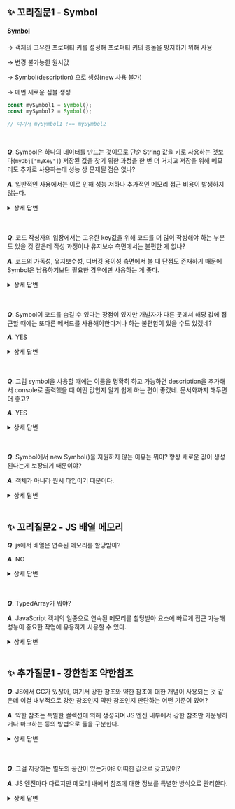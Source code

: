 ## ✨ 꼬리질문1 - Symbol

#### [Symbol](https://developer.mozilla.org/ko/docs/Web/JavaScript/Reference/Global_Objects/Symbol)

→ 객체의 고유한 프로퍼티 키를 설정해 프로퍼티 키의 충돌을 방지하기 위해 사용

→ 변경 불가능한 원시값

→ Symbol(description) 으로 생성(new 사용 불가)

→ 매번 새로운 심볼 생성

```jsx
const mySymbol1 = Symbol();
const mySymbol2 = Symbol();

// 여기서 mySymbol1 !== mySymbol2
```
<aside>
<br>

***Q***. Symbol은 하나의 데이터를 만드는 것이므로 단순 String 값을 키로 사용하는 것보다(`myObj["myKey"]`) 저장된 값을 찾기 위한 과정을 한 번 더 거치고 저장을 위해 메모리도 추가로 사용하는데 성능 상 문제될 점은 없나?

***A***. 일반적인 사용에서는 이로 인해 성능 저하나 추가적인 메모리 접근 비용이 발생하지 않는다.
<details>
<summary>상세 답변</summary>
  
  `Symbol`은 메타데이터나 객체의 키로서만 활용되며, 실제 데이터가 아닌 식별자 역할을 하기 때문에 대규모 메모리 사용을 유발하지 않으며 일반적인 사용에서는 이로 인해 성능 저하나 추가적인 메모리 접근 비용이 발생하지 않습니다.
  
  ES6에서 도입된 `Symbol` 타입은 고유하고 변경 불가능한 데이터 타입으로, 주로 객체의 프로퍼티 키로 사용됩니다. `Symbol`을 키로 사용하는 이유는 주어진 키가 다른 어떤 키와도 중복되지 않음을 보장하기 위해서입니다.
  
  #### 메모리 사용에 관한 사항
  
  1. **메모리 공간**:
      - `Symbol` 자체는 원시 타입이며, 그 값은 고유합니다. 그래서 `Symbol`을 생성할 때 고유한 식별자가 만들어집니다. 이 과정에서 메모리를 사용하지만, 그 사용량은 매우 작습니다. `Symbol`은 메타데이터나 객체의 키로서만 활용되며, 실제 데이터가 아닌 식별자 역할을 하기 때문에 대규모 메모리 사용을 유발하지 않습니다.
      - `Symbol`을 객체의 키로 사용할 때도 마찬가지로, 일반적인 문자열 키와 유사한 방식으로 메모리에 저장됩니다. `Symbol` 키는 고유하기 때문에 충돌을 피할 수 있고, 객체의 프로퍼티를 안전하게 보호할 수 있습니다.
  2. **메모리 접근**:
      - `Symbol` 키를 사용한 객체 프로퍼티에 접근하는 과정은 다른 키를 사용하는 것과 기본적으로 동일합니다. 다만, `Symbol` 키는 고유한 식별자로 구현되어 있어, 엔진이 해당 키를 처리하는 방식이 다를 수 있습니다. 그러나 일반적인 사용에서는 이로 인해 성능 저하나 추가적인 메모리 접근 비용이 발생하지 않습니다.
  
  #### 결론:
  
  - `Symbol` 키를 사용하는 것이 메모리 공간을 특별히 더 많이 사용하거나 메모리 접근 과정에서 큰 성능 오버헤드를 유발하지는 않습니다. `Symbol`은 고유성을 보장하고 충돌을 방지하기 위한 도구로, 이 점에서 유용합니다.
  
  이러한 특성으로 인해 `Symbol`을 사용하는 것이 객체의 안전성을 높이는 데 도움이 되며, 메모리 사용과 성능 측면에서도 큰 부담이 되지 않습니다.
</details>
<br>
<br>

***Q***. 코드 작성자의 입장에서는 고유한 key값을 위해 코드를 더 많이 작성해야 하는 부분도 있을 것 같은데 작성 과정이나 유지보수 측면에서는 불편한 게 없나?

***A***. 코드의 가독성, 유지보수성, 디버깅 용이성 측면에서 볼 때 단점도 존재하기 때문에 Symbol은 남용하기보단 필요한 경우에만 사용하는 게 좋다.
<details>
<summary>상세 답변</summary>
  
  `Symbol`을 키로 사용하는 것은 고유한 식별자를 보장하지만, 코드 작성과 유지보수 측면에서 몇 가지 고려해야 할 사항이 있습니다.
  
  - **1. 코드 가독성**
      - **장점**: 키 충돌을 완벽히 피할 수 있어 라이브러리나 모듈 간에 충돌 없이 안전하게 객체 프로퍼티를 정의할 수 있다. → 대규모 프로젝트나 여러 모듈이 동시에 작동하는 환경에서 유용
      - **단점**: 해당 키가 어떤 의미를 갖는지 즉시 파악하기 어려울 수 있다. 디버깅 시에 직관적인 이름이나 문자열로 확인할 수 없어 가독성을 떨어뜨릴 수 있다.
  - **2. 유지보수**
      - **장점**: 코드의 특정 부분에서만 사용될 수 있는 고유한 키를 생성하기 때문에 의도하지 않은 프로퍼티 오버라이드를 방지할 수 있다. → 장기적인 유지보수 쉬워짐
      - **단점**: `Symbol` 키는 기본적으로 `Object.keys()`나 `for...in` 루프에 나타나지 않아 전체 객체의 구조를 파악하기가 어려울 수 있고 `Symbol`이 어디서 생성되고 어떻게 사용되는지 명확히 문서화하지 않으면 나중에 유지보수를 하거나 다른 사람이 코드를 읽을 때 혼란을 초래할 수 있다.
  - **3. 코드 작성**
      - **장점**: 고유한 키를 쉽게 생성할 수 있어, 별도의 네이밍 충돌을 신경 쓸 필요가 없다.
      - **단점**: 코드 작성 시, 모든 고유 키에 대해 `Symbol`을 생성하고 관리하는 과정이 추가된다. → 많은 수의 고유 키가 필요한 경우 번거로울 수 있으며, `Symbol`이 어디서 생성되고 어떻게 전달되는지 관리 필요
  - **4. 디버깅**
      - **단점**: 디버깅 과정에서 `Symbol`을 사용한 키는 직접적으로 문자열처럼 확인하기 어렵다.
          
          ex) `Symbol('description')`으로 생성된 `Symbol`은 `Symbol(description)`으로 출력. 내부적으로는 고유한 식별자이기 때문에 동일한 `Symbol`이 아님 → 디버깅 시 혼란을 야기할 수 있음
          
  
  **결론**
  
  - **가독성**: `Symbol` 사용 시 키의 의미를 명확히 해주기 위해 변수나 상수로 정의하는 것이 좋다.
  - **유지보수**: `Symbol` 사용을 문서화하고, 적절한 이름을 부여해 의미를 부여하는 것이 중요하다.
  - **디버깅**: `Symbol` 사용 시 디버깅 도구나 로깅을 통해 추가적인 정보를 제공하는 것이 좋다.
  
  `Symbol`은 강력하고 유용한 도구이지만, 코드의 가독성, 유지보수성, 그리고 디버깅의 용이성 측면에서 남용하지 않고 필요한 경우에만 사용하는 것이 좋습니다.
</details>
<br>
<br>

***Q***. Symbol이 코드를 숨길 수 있다는 장점이 있지만 개발자가 다른 곳에서 해당 값에 접근할 때에는 또다른 메서드를 사용해야한다거나 하는 불편함이 있을 수도 있겠네?

***A***. YES
<details>
<summary>상세 답변</summary>
  
  `Symbol`을 사용하면 코드의 특정 부분에서 프로퍼티를 "숨길" 수 있지만, 이로 인해 다른 곳에서 해당 프로퍼티에 접근할 때 추가적인 불편함이 발생할 수 있습니다. 이러한 특성은 장점이 될 수도 있지만, 동시에 불편함을 초래할 수도 있습니다.
  
  - **1. 코드 숨김의 장점**
      - `Symbol`을 키로 사용하는 경우, 해당 키는 일반적인 방법으로 접근하거나 열거할 수 없다.
          
          ex) `Object.keys()`나 `for...in` 루프에서는 `Symbol` 키가 열거되지 않음
          
      - 모듈이나 라이브러리에서 내부적으로 사용하는 프로퍼티를 외부에서 실수로 변경하지 못하게 하는 보안 장치로 활용될 수 있다. → 특정 기능을 외부에 노출하지 않으면서도 객체에 데이터를 저장할 수 있는 방법 제공
  - **2. 접근의 불편함**
      - **직접 접근**: `Symbol`로 정의된 프로퍼티에 접근하려면, 해당 `Symbol`을 직접 알고 있어야 한다.
          - 동일한 `Symbol`을 여러 곳에서 사용하려면 그 `Symbol`이 정의된 곳에서 가져와야 한다. → 코드의 종속성이 증가할 수 있음
          - `Symbol`이 외부에 공개되지 않았다면 해당 프로퍼티에 접근하기 어렵다.
      - **메서드 활용**: `Symbol` 키를 이용한 프로퍼티에 접근하기 위해서는 `Object.getOwnPropertySymbols()` 메서드를 사용해야 한다.
          
          → 객체의 모든 `Symbol` 키를 반환하는 메서드, 기본적으로 `Object.keys()`나 `for...in` 루프에서 잡히지 않는 `Symbol` 프로퍼티 탐색 가능 (일반적인 키 접근보다 번거로움)
          
          ```jsx
          const sym1 = Symbol('key1');
          const obj = {
            [sym1]: 'value1',
          };
          
          // 일반적인 방법으로 접근 불가
          console.log(obj['key1']); // undefined
          
          // Symbol을 직접 알고 있어야 접근 가능
          console.log(obj[sym1]); // 'value1'
          
          // 또는 Object.getOwnPropertySymbols로 모든 Symbol 키에 접근
          const symbols = Object.getOwnPropertySymbols(obj);
          console.log(obj[symbols[0]]); // 'value1'
          ```
          
  - **3. 협업과 유지보수**
      - 팀에서 협업할 때, `Symbol`을 통해 "숨겨진" 프로퍼티를 다른 개발자가 쉽게 찾지 못할 수 있다. → 코드의 의도를 이해하거나 문제를 해결하는 데 시간이 더 걸리게 할 수 있음
      - 시간이 지나면서 어떤 `Symbol`이 어떤 용도로 사용되었는지를 잊어버리거나 문서화가 부족할 경우 유지보수가 어려워질 수 있다.
  - **4. 해결책**
      - **명명된 `Symbol`**: `Symbol.for()`를 사용해 전역 심볼 레지스트리에서 관리되는 심볼을 사용하면, 동일한 `Symbol`을 여러 모듈에서 공유할 수 있지만 `Symbol`이 전역적으로 사용된다는 점에서 "숨김" 기능을 약화시킬 수 있다.
          
          ```jsx
          const sym1 = Symbol.for('sharedKey');
          const obj = {
            [sym1]: 'sharedValue',
          };
          
          // 다른 모듈에서도 같은 Symbol로 접근 가능
          const sym2 = Symbol.for('sharedKey');
          console.log(obj[sym2]); // 'sharedValue'
          ```
          
      - **명확한 문서화**: `Symbol`을 사용할 때는, 그 의도와 사용법을 명확히 문서화하고, 필요한 경우 적절한 이름을 붙여서 다른 개발자가 쉽게 이해할 수 있도록 해야 한다.
  
  **결론**
  
  - `Symbol`을 사용하여 프로퍼티를 "숨기는" 것은 강력한 방법이지만, 이러한 프로퍼티에 접근하려면 추가적인 메서드 사용이나 명시적인 관리가 필요하다.
  - 이를 적절히 사용하면 코드 보안을 강화할 수 있지만, 남용하거나 문서화 없이 사용하면 협업과 유지보수에서 불편함이 발생할 수 있다.
</details>
<br>
<br>

***Q***. 그럼 symbol을 사용할 때에는 이름을 명확히 하고 가능하면 description을 추가해서 console로 출력했을 때 어떤 값인지 알기 쉽게 하는 편이 좋겠네. 문서화까지 해두면 더 좋고?

***A***. YES
<details>
<summary>상세 답변</summary>
  
  `Symbol`을 사용할 때, 다음과 같은 방법으로 가독성과 유지보수성을 높이는 것이 좋습니다:
  
  - **1. 명확한 이름 사용**
      - `Symbol`을 생성할 때 해당 `Symbol`의 용도나 의미를 반영한 이름을 변수에 할당하는 것이 중요하다. → `Symbol`의 역할을 쉽게 이해할 수 있음
      
      ```jsx
      javascript코드 복사
      // 명확한 이름을 사용하여 Symbol 정의
      const userRoleSymbol = Symbol('userRole');
      const obj = {
        [userRoleSymbol]: 'admin',
      };
      ```
      
  - 2. **Description 추가**
      - `Symbol` 생성 시 설명(description)을 추가하여 콘솔 출력 시 `Symbol`의 의미를 알 수 있도록 하는 것이 좋다. → `description`은 `Symbol`의 디버깅과 로그 확인 시 유용
      
      ```jsx
      javascript코드 복사
      // Description을 추가한 Symbol 생성
      const userRoleSymbol = Symbol('userRole');
      console.log(userRoleSymbol); // Symbol(userRole)
      ```
      
      → 콘솔에서 `Symbol`을 출력할 때 의미를 알기 쉬워져 디버깅이나 코드 리뷰 시 도움이 됨
      
  - **3. 전역 Symbol 사용 고려 (`Symbol.for`)**
      - 만약 여러 모듈에서 동일한 `Symbol`을 공유해야 한다면 `Symbol.for()`를 사용하는 것도 한 방법이다. → 전역 심볼 레지스트리에서 관리, 동일한 키를 통해 동일한 `Symbol`을 여러 곳에서 사용 가능
      
      ```jsx
      javascript코드 복사
      // 전역 Symbol 생성
      const sharedSymbol = Symbol.for('sharedKey');
      
      // 다른 모듈에서도 동일한 Symbol을 사용할 수 있음
      const anotherSharedSymbol = Symbol.for('sharedKey');
      console.log(sharedSymbol === anotherSharedSymbol); // true
      ```
      
  - **4. 철저한 문서화**
      - `Symbol`을 사용하여 객체의 프로퍼티를 정의할 때는 해당 `Symbol`이 어떤 역할을 하는지 문서화해두는 것이 매우 중요하다.
      - 특히 팀 협업 시 `Symbol`이 어디서 사용되고 어떤 의미를 가지는지 명확히 설명해두면 다른 개발자가 코드를 이해하고 유지보수하는 데 큰 도움이 된다.
  - **5. Symbol과 객체 간 관계 명확화**
      - `Symbol`을 사용할 때, 해당 `Symbol`이 어떤 객체와 연관되어 있는지를 명확히 하기 위해 주석을 남기거나 관련된 코드를 근접하게 배치하는 것도 좋다.
  
  **결론**
  
  - `Symbol`을 사용할 때는 명확한 이름과 설명을 부여하여 가독성과 유지보수성을 높이고, 필요한 경우 문서화를 통해 협업과 장기적인 유지보수를 용이하게 해야 한다.
  - 이렇게 하면 `Symbol`이 제공하는 강력한 기능을 최대한 활용하면서도 코드의 복잡성을 관리하고 디버깅을 쉽게 할 수 있다.
</details>
<br>
<br>

***Q***. Symbol에서 new Symbol()을 지원하지 않는 이유는 뭐야? 항상 새로운 값이 생성된다는게 보장되기 때문이야?

***A***. 객체가 아니라 원시 타입이기 때문이다.
<details>
<summary>상세 답변</summary>
  
  `Symbol`에서 `new Symbol()`을 지원하지 않는 이유는 `Symbol`이 **원시 타입(primitive type)**이며, 고유한 식별자를 생성하는 데 목적이 있기 때문입니다. `Symbol`은 객체가 아니라 원시 타입이므로, `new` 키워드를 사용해 인스턴스를 생성할 필요가 없고, 실제로 그렇게 할 수 없습니다.
  
  - **1. 고유한 값 생성**
      - `Symbol()` 함수를 호출할 때마다 **항상** 새로운 고유한 `Symbol` 값이 생성된다. 이 값은 다른 어떤 `Symbol` 값과도 동일하지 않으며, 이 특성 덕분에 충돌 없이 객체의 프로퍼티 키로 사용할 수 있다.
      - `new` 키워드를 사용하지 않고도 고유한 값을 생성할 수 있기 때문에 `new Symbol()`을 지원할 필요가 없다.
      
      ```jsx
      javascript코드 복사
      const sym1 = Symbol('description');
      const sym2 = Symbol('description');
      
      console.log(sym1 === sym2); // false
      ```
      
      위 코드에서 `sym1`과 `sym2`는 동일한 설명을 가지고 있지만, 서로 다른 고유한 `Symbol` 값이다.
      
  - **2. 원시 타입**
      - `Symbol`은 `String`, `Number`, `Boolean`과 같은 원시 타입 중 하나로 설계되었다. 원시 타입은 `new` 키워드 없이도 값을 생성할 수 있다.
      - 원시 타입은 인스턴스화할 필요가 없는 간단한 데이터 타입이며 그 자체로 유효한 값이다. `Symbol`도 마찬가지로 객체처럼 인스턴스화할 필요가 없다.
      
  - **3. 불필요한 메모리 오버헤드 방지**
      - `new` 키워드를 사용해 객체를 생성하는 경우 메모리에서 새로운 객체가 할당된다. 그러나 `Symbol`은 고유 식별자를 단순히 생성하는 데 목적이 있기 때문에 불필요한 메모리 오버헤드를 피하기 위해 객체로 생성되지 않는다.
      - 이러한 설계는 메모리 효율성을 높이고 `Symbol`의 목적에 부합하게 만든다.
  - **4. API 설계 원칙**
      - 자바스크립트의 설계 철학 중 하나는 간단하고 일관된 API를 제공하는 것이다.
      - `Symbol`은 고유하고 변경 불가능한 값을 생성하기 위해 설계된 것이므로 이를 객체화할 이유가 없으며 따라서 API에서 `new Symbol()`을 금지한 것
  
  **결론**
  
  - `Symbol`은 고유한 식별자를 생성하기 위해 설계된 원시 타입이며, `new` 키워드를 사용할 필요가 없다.
  - `Symbol()`을 호출할 때마다 새로운 고유 값을 보장받기 때문에 굳이 객체로 인스턴스화할 필요가 없다.
  - 이는 메모리 효율성을 높이고 자바스크립트의 간단한 API 설계 원칙에 부합하는 방식이다.
</details>
</aside>
<br>

## ✨ 꼬리질문2 - JS 배열 메모리

<aside>

***Q***. js에서 배열은 연속된 메모리를 할당받아?

***A***. NO
<details>
<summary>상세 답변</summary>
  
  JavaScript에서 배열은 **연속된 메모리**를 할당받지 않습니다.
  
  JavaScript 배열은 사실 정통적인 배열과는 조금 다릅니다. 일반적인 저수준 언어(C, C++ 등)에서 배열은 연속된 메모리 블록을 할당받아 각 요소에 접근하는데 JavaScript에서는 배열이 연속된 메모리 블록으로 관리되지 않습니다. 대신 JavaScript 배열은 객체 형태로 구현되며 인덱스를 키로 사용하여 값을 저장하는 동적 리스트에 더 가깝습니다.
  
  이런 구조 덕분에 JavaScript 배열은 크기를 자유롭게 조정할 수 있고 중간에 빈 요소를 가질 수도 있습니다. 하지만 이러한 유연성 때문에 성능이 다소 희생될 수 있습니다. 특정 상황에서는 연속된 메모리 할당을 보장하는 **TypedArray**를 사용하는 것이 더 효율적일 수 있습니다.
  
  따라서 JavaScript 배열은 연속된 메모리를 할당받지 않으며 일반 객체처럼 동적으로 관리됩니다.
</details>
<br>
<br>

***Q***. TypedArray가 뭐야?

***A***. JavaScript 객체의 일종으로 연속된 메모리를 할당받아 요소에 빠르게 접근 가능해 성능이 중요한 작업에 유용하게 사용할 수 있다.
<details>
<summary>상세 답변</summary>
  
  `TypedArray`는 JavaScript에서 제공하는 객체로, **연속된 메모리 블록**에 저장된 데이터 요소들을 다루기 위한 배열 타입입니다. `TypedArray`는 동일한 데이터 타입의 요소들로만 구성되어 있으며, 숫자 데이터(정수, 부동소수점 수)를 효율적으로 처리하기 위해 설계되었습니다.
  
  - **주요 특징**
      - **고정된 크기**: `TypedArray`는 생성될 때 크기가 고정되며, 이후에는 변경할 수 없다.
      - **단일 데이터 타입**: 배열의 모든 요소는 동일한 데이터 타입을 가져야 한다.
      - **연속된 메모리 할당**: 모든 요소는 연속된 메모리 공간에 저장되어 있어 성능이 중요한 작업에 유리하다.
      - **빠른 접근 속도**: 연속된 메모리 덕분에 요소에 대한 접근 속도가 빠르다.
  - **`TypedArray`의 종류**
      
      JavaScript에는 다양한 `TypedArray`가 있으며 각기 다른 데이터 타입을 지원
      
      - `Int8Array`: 8비트 부호 있는 정수 (int8)
      - `Uint8Array`: 8비트 부호 없는 정수 (uint8)
      - `Uint8ClampedArray`: 8비트 부호 없는 정수(0~255 범위를 넘으면 자동으로 잘림)
      - `Int16Array`: 16비트 부호 있는 정수 (int16)
      - `Uint16Array`: 16비트 부호 없는 정수 (uint16)
      - `Int32Array`: 32비트 부호 있는 정수 (int32)
      - `Uint32Array`: 32비트 부호 없는 정수 (uint32)
      - `Float32Array`: 32비트 부동 소수점 수 (float32)
      - `Float64Array`: 64비트 부동 소수점 수 (float64)
  - **사용 예시**
      
      ```jsx
      javascript코드 복사
      // 8비트 부호 없는 정수 배열 생성
      let typedArray = new Uint8Array(4);
      
      // 배열에 값 할당
      typedArray[0] = 10;
      typedArray[1] = 20;
      typedArray[2] = 30;
      typedArray[3] = 40;
      
      console.log(typedArray); // Uint8Array(4) [ 10, 20, 30, 40 ]
      ```
      
      이 예시에서 `Uint8Array`는 4개의 8비트 부호 없는 정수로 구성된 배열을 생성하며 각 요소는 연속된 메모리에 저장
      
  - **용도**
      
      `TypedArray`는 주로 고성능이 필요한 애플리케이션에서 사용됩니다. 
      
      ex) 그래픽 처리, 게임 개발, 비디오 및 오디오 처리, WebAssembly와의 상호작용 등에서 자주 사용. 특히 이진 데이터(예: 파일에서 읽어들인 바이너리 데이터)를 다룰 때 유용
</details>
</aside>
<br>


## ✨ 추가질문1 - 강한참조 약한참조

<aside>

***Q***. JS에서 GC가 있잖아, 여기서 강한 참조와 약한 참조에 대한 개념이 사용되는 것 같은데 이걸 내부적으로 강한 참조인지 약한 참조인지 판단하는 어떤 기준이 있어?

***A***. 약한 참조는 특별한 컬렉션에 의해 생성되며 JS 엔진 내부에서 강한 참조만 카운팅하거나 마크하는 등의 방법으로 둘을 구분한다.
<details>
<summary>상세 답변</summary>
  
  JavaScript의 가비지 컬렉션(GC)에서 강한 참조와 약한 참조의 개념은 중요합니다. 내부적으로 강한 참조와 약한 참조를 구분하는 기준은 다음과 같습니다:
  
  - **1. 강한 참조 (Strong Reference):**
      - 일반적인 변수나 프로퍼티를 통해 객체를 참조하는 경우입니다.
      - 예: `let obj = {}`; `obj`는 객체에 대한 강한 참조입니다.
      - 강한 참조가 존재하는 한 해당 객체는 GC의 대상이 되지 않습니다.
  - **2. 약한 참조 (Weak Reference):**
      - `WeakMap`, `WeakSet` 등의 특별한 컬렉션을 통해 생성됩니다.
      - 약한 참조만 남아있다면 해당 객체는 GC의 대상이 될 수 있습니다.
  
  JavaScript 엔진은 다음과 같은 기준으로 참조를 판단합니다:
  
  - **1. 참조 타입:**
      - 일반 변수, 객체 프로퍼티, 배열 요소 등은 강한 참조로 취급됩니다.
      - `WeakMap`의 키, `WeakSet`의 값은 약한 참조로 취급됩니다.
  - **2. 도달 가능성 (Reachability):**
      - 루트(전역 객체, 현재 함수의 지역 변수 등)에서 시작하여 강한 참조를 따라 도달할 수 있는 객체는 "살아있는" 것으로 간주됩니다.
      - 오직 약한 참조만으로 도달 가능한 객체는 GC의 대상이 될 수 있습니다.
  - **3. 참조 카운팅:**
      - 일부 JavaScript 엔진은 참조 카운팅을 사용합니다. 강한 참조의 수를 세어 0이 되면 객체를 수집합니다.
      - 약한 참조는 이 카운트에 포함되지 않습니다.
  - **4. 마크-앤-스위프 (Mark-and-Sweep):**
      - 대부분의 최신 JavaScript 엔진에서 사용하는 알고리즘입니다.
      - 루트에서 시작하여 모든 강한 참조를 따라가며 도달 가능한 객체를 "마크"합니다.
      - 마크되지 않은 객체는 수집 대상이 됩니다.
  
  이러한 기준들을 통해 JavaScript 엔진은 내부적으로 강한 참조와 약한 참조를 구분하고, 가비지 컬렉션을 수행합니다.
</details>
<br>
<br>

***Q***. 그걸 저장하는 별도의 공간이 있는거야? 어떠한 값으로 갖고있어?

***A***. JS 엔진마다 다르지만 메모리 내에서 참조에 대한 정보를 특별한 방식으로 관리한다.
<details>
<summary>상세 답변</summary>
  
  JavaScript 엔진이 강한 참조와 약한 참조를 구분하는 방식에 대해 더 자세히 설명드리겠습니다.
  
  JavaScript 엔진은 일반적으로 객체와 그 참조에 대한 정보를 메모리 내에서 특별한 방식으로 관리합니다. 이는 엔진 구현에 따라 다를 수 있지만, 대체로 다음과 같은 방식을 사용합니다:
  
  - **1. 객체 메타데이터:**
      
      각 객체는 메모리에서 자신의 데이터 외에도 메타데이터를 가집니다. 이 메타데이터에는 참조 관련 정보가 포함될 수 있습니다.
      
  - **2. 참조 유형 플래그:**
      
      객체의 메타데이터나 참조 자체에 플래그를 사용하여 참조 유형을 표시할 수 있습니다. 예를 들어:
      
      - 0: 강한 참조
      - 1: 약한 참조
  - **3. 참조 테이블:**
      
      일부 엔진은 별도의 참조 테이블을 유지할 수 있습니다. 이 테이블에는 객체에 대한 참조와 그 유형이 저장됩니다.
      
  - **4. 객체 그래프:**
      
      메모리 내의 객체들과 그들 간의 참조 관계를 그래프 형태로 표현합니다. 이 그래프에서 엣지(edge)의 속성으로 참조 유형을 나타낼 수 있습니다.
      
  - **5. 비트 마킹:**
      
      객체 포인터의 하위 비트를 사용하여 참조 유형을 표시하는 방법도 있습니다. 대부분의 시스템에서 객체 주소는 word-aligned되어 있어 하위 비트가 항상 0입니다. 이 비트를 활용하여 참조 유형을 표시할 수 있습니다.
      
  - **6. WeakMap, WeakSet 구현:**
      
      `WeakMap`과 `WeakSet`은 내부적으로 특별한 자료구조를 사용하여 약한 참조를 구현합니다. 이들은 키나 값에 대한 참조를 약한 참조로 유지하면서도, 가비지 컬렉터와 협력하여 작동합니다.
      
  
  예를 들어, 간단화된 의사 코드로 나타내면 다음과 같을 수 있습니다:
  
  ```jsx
  class ObjectMetadata {
      constructor() {
          this.referenceType = ReferenceType.STRONG;
          this.referenceCount = 0;
      }
  }
  
  enum ReferenceType {
      STRONG,
      WEAK
  }
  
  // 객체 생성 시
  let obj = {};
  obj.__metadata = new ObjectMetadata();
  
  // 강한 참조 생성 시
  let strongRef = obj;
  obj.__metadata.referenceCount++;
  
  // 약한 참조 생성 시 (예: WeakMap에 추가)
  weakMap.set(obj, value);
  obj.__metadata.referenceType = ReferenceType.WEAK;
  ```
  
  이는 매우 단순화된 예시이며, 실제 구현은 훨씬 복잡하고 최적화되어 있습니다. 또한 정확한 구현 방식은 각 JavaScript 엔진(예: V8, SpiderMonkey, JavaScriptCore)마다 다를 수 있습니다.
</details>
</aside>